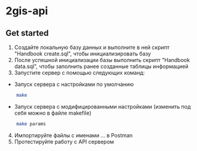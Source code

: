 # 2gis-api

## Get started

1. Создайте локальную базу данных и выполните в ней скрипт "Handbook create.sql", чтобы инициализировать базу
2. После успешной инициализации базы выполнить скрипт "Handbook data.sql", чтобы заполнить ранее созданные таблицы информацией
3. Запустите сервер с помощью следующих команд:
- Запуск сервера с настройками по умолчанию
```bash
    make
  ```
- Запуск сервера с модифицированными настройками (изменить под себя можно в файле makefile)
```bash
    make params
  ```
4. Импортируйте файлы с именами ... в Postman
5. Протестируйте работу с API сервером